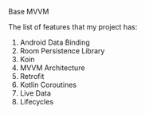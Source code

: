 Base MVVM

The list of features that my project has:
 1. Android Data Binding 
 2. Room Persistence Library
 3. Koin
 4. MVVM Architecture
 5. Retrofit
 6. Kotlin Coroutines
 7. Live Data
 8. Lifecycles

